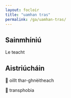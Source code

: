 ```yaml
---
layout: focloir
title: "uamhan tras"
permalink: /ga/uamhan-tras/
---
```


## Sainmhíniú

Le teacht

## Aistriúcháin

&#x1f3f4;&#xe0067;&#xe0062;&#xe0073;&#xe0063;&#xe0074;&#xe007f; oillt thar-ghnèitheach

&#x1f3f4;&#xe0067;&#xe0062;&#xe0065;&#xe006e;&#xe0067;&#xe007f; transphobia